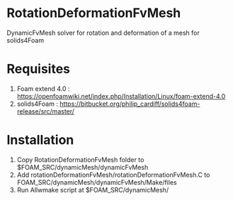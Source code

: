 # RotationDeformationFvMesh
DynamicFvMesh solver for rotation and deformation of a mesh for solids4Foam

# Requisites
1) Foam extend 4.0 : https://openfoamwiki.net/index.php/Installation/Linux/foam-extend-4.0
3) solids4Foam : https://bitbucket.org/philip_cardiff/solids4foam-release/src/master/

# Installation
1) Copy RotationDeformationFvMesh folder to $FOAM_SRC/dynamicMesh/dynamicFvMesh
2) Add rotationDeformationFvMesh/rotationDeformationFvMesh.C to FOAM_SRC/dynamicMesh/dynamicFvMesh/Make/files
3) Run Allwmake script at $FOAM_SRC/dynamicMesh/
